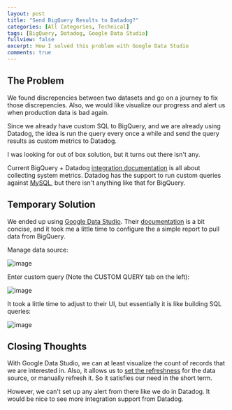 ```yaml
---
layout: post
title: "Send BigQuery Results to Datadog?"
categories: [All Categories, Technical]
tags: [BigQuery, Datadog, Google Data Studio]
fullview: false
excerpt: How I solved this problem with Google Data Studio
comments: true
---
```


## The Problem

We found discrepencies between two datasets and go on a journey to fix those discrepencies. Also, we would like visualize our progress and alert us when production data is bad again. 

Since we already have custom SQL to BigQuery, and we are already using Datadog, the idea is run the query every once a while and send the query results
as custom metrics to Datadog. 

I was looking for out of box solution, but it turns out there isn't any. 

Current BigQuery + Datadog [integration documentation](https://docs.datadoghq.com/integrations/google_cloud_big_query/) is all about collecting system metrics. Datadog
 has the support to run custom queries against [MySQL](https://docs.datadoghq.com/integrations/faq/how-to-collect-metrics-from-custom-mysql-queries/), but there isn't anything like
 that for BigQuery.

## Temporary Solution

 We ended up using [Google Data Studio](https://datastudio.google.com/reporting). Their [documentation](https://cloud.google.com/bigquery/docs/visualize-data-studio) is a bit 
 concise, and it took me a little time to configure the a simple report to pull data from BigQuery.

Manage data source:

 ![image](https://user-images.githubusercontent.com/2715151/81616129-f3152d80-93b0-11ea-80ed-5a9eb447a6eb.png)




Enter custom query (Note the CUSTOM QUERY tab on the left):

 ![image](https://user-images.githubusercontent.com/2715151/81616208-163fdd00-93b1-11ea-9d71-e3a4d1c83ff0.png)


It took a little time to adjust to their UI, but essentially it is like building SQL queries:

![image](https://user-images.githubusercontent.com/2715151/81616587-c0b80000-93b1-11ea-8e6e-2e629f86f683.png)


## Closing Thoughts
With Google Data Studio, we can at least visualize the count of records that we are interested in. Also, it
allows us to [set the refreshness](https://support.google.com/datastudio/answer/7020039?hl=en) for the data source, or
manually refresh it. So it satisfies our need in the short term. 

However, we can't set up any alert from there like we do in Datadog. It would be nice to see more integration
support from Datadog.